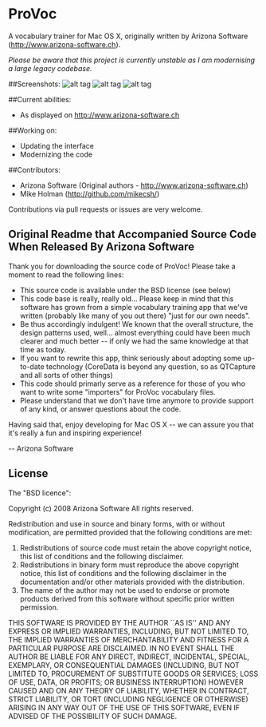 ProVoc
===========

A vocabulary trainer for Mac OS X, originally written by Arizona Software (http://www.arizona-software.ch).

*Please be aware that this project is currently unstable as I am modernising a large legacy codebase.*

##Screenshots:
![alt tag](https://raw.github.com/mikecsh/provoc/master/Screenshots/1.png)
![alt tag](https://raw.github.com/mikecsh/provoc/master/Screenshots/2.png)
![alt tag](https://raw.github.com/mikecsh/provoc/master/Screenshots/3.png)

##Current abilities:
* As displayed on http://www.arizona-software.ch
	
##Working on:
* Updating the interface
* Modernizing the code

##Contributors:

* Arizona Software (Original authors - http://www.arizona-software.ch)
* Mike Holman (http://github.com/mikecsh/)

Contributions via pull requests or issues are very welcome.

## Original Readme that Accompanied Source Code When Released By Arizona Software


Thank you for downloading the source code of ProVoc! Please take a moment
to read the following lines:

- This source code is available under the BSD license (see below)
- This code base is really, really old... Please keep in mind that this
    software has grown from a simple vocabulary training app that we've
    written (probably like many of you out there) "just for our own needs".
- Be thus accordingly indulgent! We known that the overall structure,
    the design patterns used, well... almost everything could have been
    much clearer and much better -- if only we had the same knowledge
    at that time as today.
- If you want to rewrite this app, think seriously about adopting some
    up-to-date technology (CoreData is beyond any question, so as
    QTCapture and all sorts of other things)
- This code should primarly serve as a reference for those of you
    who want to write some "importers" for ProVoc vocabulary files.
- Please understand that we don't have time anymore to provide support
    of any kind, or answer questions about the code.

Having said that, enjoy developing for Mac OS X -- we can assure you that
it's really a fun and inspiring experience!

-- Arizona Software


## License

The "BSD licence":

 Copyright (c) 2008 Arizona Software
 All rights reserved.
 
 Redistribution and use in source and binary forms, with or without
 modification, are permitted provided that the following conditions
 are met:
 
 1. Redistributions of source code must retain the above copyright
 notice, this list of conditions and the following disclaimer.
 2. Redistributions in binary form must reproduce the above copyright
 notice, this list of conditions and the following disclaimer in the
 documentation and/or other materials provided with the distribution.
 3. The name of the author may not be used to endorse or promote products
 derived from this software without specific prior written permission.
 
 THIS SOFTWARE IS PROVIDED BY THE AUTHOR ``AS IS'' AND ANY EXPRESS OR
 IMPLIED WARRANTIES, INCLUDING, BUT NOT LIMITED TO, THE IMPLIED WARRANTIES
 OF MERCHANTABILITY AND FITNESS FOR A PARTICULAR PURPOSE ARE DISCLAIMED.
 IN NO EVENT SHALL THE AUTHOR BE LIABLE FOR ANY DIRECT, INDIRECT,
 INCIDENTAL, SPECIAL, EXEMPLARY, OR CONSEQUENTIAL DAMAGES (INCLUDING, BUT
 NOT LIMITED TO, PROCUREMENT OF SUBSTITUTE GOODS OR SERVICES; LOSS OF USE,
 DATA, OR PROFITS; OR BUSINESS INTERRUPTION) HOWEVER CAUSED AND ON ANY
 THEORY OF LIABILITY, WHETHER IN CONTRACT, STRICT LIABILITY, OR TORT
 (INCLUDING NEGLIGENCE OR OTHERWISE) ARISING IN ANY WAY OUT OF THE USE OF
 THIS SOFTWARE, EVEN IF ADVISED OF THE POSSIBILITY OF SUCH DAMAGE.
